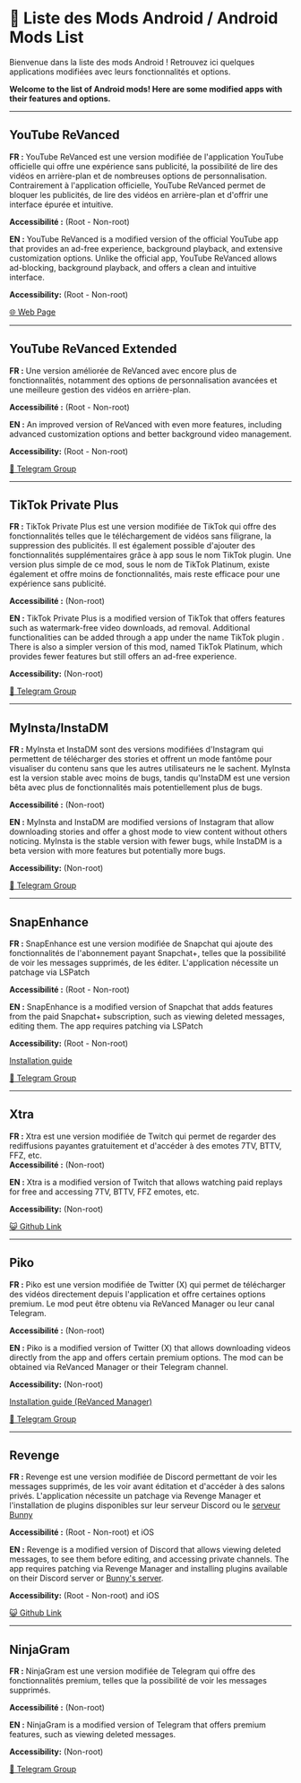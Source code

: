 # 📱 Liste des Mods Android / Android Mods List

Bienvenue dans la liste des mods Android ! Retrouvez ici quelques applications modifiées avec leurs fonctionnalités et options.

**Welcome to the list of Android mods! Here are some modified apps with their features and options.**

---

## YouTube ReVanced
**FR :** YouTube ReVanced est une version modifiée de l'application YouTube officielle qui offre une expérience sans publicité, la possibilité de lire des vidéos en arrière-plan et de nombreuses options de personnalisation. Contrairement à l'application officielle, YouTube ReVanced permet de bloquer les publicités, de lire des vidéos en arrière-plan et d'offrir une interface épurée et intuitive.  

**Accessibilité :** (Root - Non-root)

**EN :** YouTube ReVanced is a modified version of the official YouTube app that provides an ad-free experience, background playback, and extensive customization options. Unlike the official app, YouTube ReVanced allows ad-blocking, background playback, and offers a clean and intuitive interface.  

**Accessibility:** (Root - Non-root)

[🌐 Web Page](https://revanced.app/)

---

## YouTube ReVanced Extended
**FR :** Une version améliorée de ReVanced avec encore plus de fonctionnalités, notamment des options de personnalisation avancées et une meilleure gestion des vidéos en arrière-plan.  

**Accessibilité :** (Root - Non-root)

**EN :** An improved version of ReVanced with even more features, including advanced customization options and better background video management.  

**Accessibility:** (Root - Non-root)

[📢 Telegram Group](https://t.me/revanced_extended)

---

## TikTok Private Plus
**FR :** TikTok Private Plus est une version modifiée de TikTok qui offre des fonctionnalités telles que le téléchargement de vidéos sans filigrane, la suppression des publicités. Il est également possible d'ajouter des fonctionnalités supplémentaires grâce à app sous le nom TikTok plugin. Une version plus simple de ce mod, sous le nom de TikTok Platinum, existe également et offre moins de fonctionnalités, mais reste efficace pour une expérience sans publicité.

**Accessibilité :** (Non-root)

**EN :** TikTok Private Plus is a modified version of TikTok that offers features such as watermark-free video downloads, ad removal. Additional functionalities can be added through a app under the name TikTok plugin . There is also a simpler version of this mod, named TikTok Platinum, which provides fewer features but still offers an ad-free experience.

**Accessibility:** (Non-root)

[📢 Telegram Group](https://t.me/tiktokupdatez)

---

## MyInsta/InstaDM
**FR :** MyInsta et InstaDM sont des versions modifiées d'Instagram qui permettent de télécharger des stories et offrent un mode fantôme pour visualiser du contenu sans que les autres utilisateurs ne le sachent. MyInsta est la version stable avec moins de bugs, tandis qu'InstaDM est une version bêta avec plus de fonctionnalités mais potentiellement plus de bugs.  

**Accessibilité :** (Non-root)

**EN :** MyInsta and InstaDM are modified versions of Instagram that allow downloading stories and offer a ghost mode to view content without others noticing. MyInsta is the stable version with fewer bugs, while InstaDM is a beta version with more features but potentially more bugs.  

**Accessibility:** (Non-root)

[📢 Telegram Group](https://t.me/instasmashrepo)

---

## SnapEnhance
**FR :** SnapEnhance est une version modifiée de Snapchat qui ajoute des fonctionnalités de l'abonnement payant Snapchat+, telles que la possibilité de voir les messages supprimés, de les éditer. L'application nécessite un patchage via LSPatch

**Accessibilité :** (Root - Non-root)

**EN :** SnapEnhance is a modified version of Snapchat that adds features from the paid Snapchat+ subscription, such as viewing deleted messages, editing them. The app requires patching via LSPatch

**Accessibility:** (Root - Non-root)

[Installation guide](https://github.com/rhunk/SnapEnhance/wiki/Installation-Guide)

[📢 Telegram Group](https://t.me/snapenhance)

---

## Xtra
**FR :** Xtra est une version modifiée de Twitch qui permet de regarder des rediffusions payantes gratuitement et d'accéder à des emotes 7TV, BTTV, FFZ, etc.  
**Accessibilité :** (Non-root)

**EN :** Xtra is a modified version of Twitch that allows watching paid replays for free and accessing 7TV, BTTV, FFZ emotes, etc.  

**Accessibility:** (Non-root)

[😺 Github Link](https://github.com/crackededed/Xtra)

---

## Piko
**FR :** Piko est une version modifiée de Twitter (X) qui permet de télécharger des vidéos directement depuis l'application et offre certaines options premium. Le mod peut être obtenu via ReVanced Manager ou leur canal Telegram.  

**Accessibilité :** (Non-root)

**EN :** Piko is a modified version of Twitter (X) that allows downloading videos directly from the app and offers certain premium options. The mod can be obtained via ReVanced Manager or their Telegram channel.  

**Accessibility:** (Non-root)

[Installation guide (ReVanced Manager)](https://github.com/crimera/piko/blob/main/docs/images/manager.png)  

[📢 Telegram Group](https://github.com/crimera/piko)

---

## Revenge
**FR :** Revenge est une version modifiée de Discord permettant de voir les messages supprimés, de les voir avant éditation et d'accéder à des salons privés. L'application nécessite un patchage via Revenge Manager et l'installation de plugins disponibles sur leur serveur Discord ou le [serveur Bunny](https://discord.gg/XjYgWXHb9Q)

**Accessibilité :** (Root - Non-root) et iOS

**EN :** Revenge is a modified version of Discord that allows viewing deleted messages, to see them before editing, and accessing private channels. The app requires patching via Revenge Manager and installing plugins available on their Discord server or [Bunny's server](https://discord.gg/XjYgWXHb9Q).  

**Accessibility:** (Root - Non-root) and iOS

[😺 Github Link](https://github.com/revenge-mod)

---

## NinjaGram
**FR :** NinjaGram est une version modifiée de Telegram qui offre des fonctionnalités premium, telles que la possibilité de voir les messages supprimés.  

**Accessibilité :** (Non-root)

**EN :** NinjaGram is a modified version of Telegram that offers premium features, such as viewing deleted messages.  

**Accessibility:** (Non-root)

[📢 Telegram Group](https://t.me/tele_ninja)
